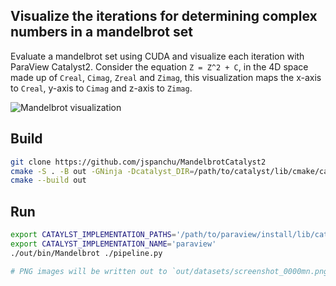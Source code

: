 ## Visualize the iterations for determining complex numbers in a mandelbrot set

Evaluate a mandelbrot set using CUDA and visualize each iteration with ParaView Catalyst2.
Consider the equation `Z = Z^2 + C`, in the 4D space made up of `Creal`, `Cimag`, `Zreal` and `Zimag`,
this visualization maps the x-axis to `Creal`, y-axis to `Cimag` and z-axis to `Zimag`.

![Mandelbrot visualization](image.png)

## Build

```sh
git clone https://github.com/jspanchu/MandelbrotCatalyst2
cmake -S . -B out -GNinja -Dcatalyst_DIR=/path/to/catalyst/lib/cmake/catalyst-2.0
cmake --build out
```

## Run

```sh
export CATAYLST_IMPLEMENTATION_PATHS='/path/to/paraview/install/lib/catalyst'
export CATALYST_IMPLEMENTATION_NAME='paraview'
./out/bin/Mandelbrot ./pipeline.py

# PNG images will be written out to `out/datasets/screenshot_0000mn.png`
```
